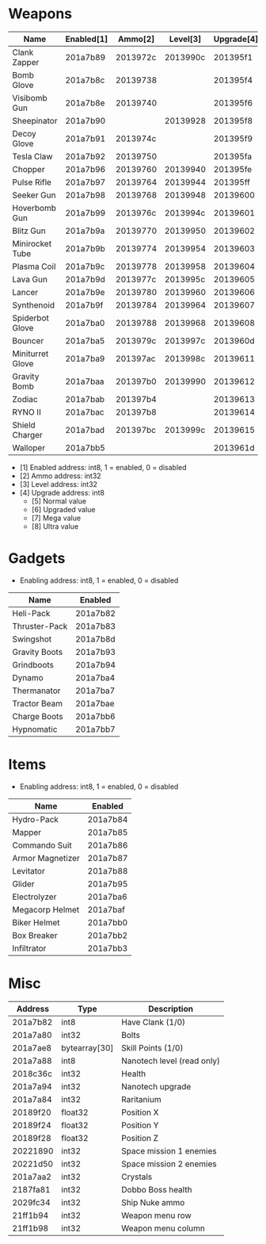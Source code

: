 # Weapons

| Name             | Enabled[1] | Ammo[2]  | Level[3]      | Upgrade[4]  | Normal[5] | Upgraded[6] | Mega[7] | Ultra[8] |
| ---------------- | ---------- | -------- | ------------- | ----------- | --------- | ----------- | ------- | -------- |
| Clank Zapper     | 201a7b89   | 2013972c | 2013990c      | 201395f1    | 9         |             | 73      |          |
| Bomb Glove       | 201a7b8c   | 20139738 |               | 201395f4    | 12        |             | 115     |          |
| Visibomb Gun     | 201a7b8e   | 20139740 |               | 201395f6    | 14        |             | 117     |          |
| Sheepinator      | 201a7b90   |          | 20139928      | 201395f8    | 16        | 72          | 109     | 110      |
| Decoy Glove      | 201a7b91   | 2013974c |               | 201395f9    | 17        |             | 118     |          |
| Tesla Claw       | 201a7b92   | 20139750 |               | 201395fa    | 18        |             | 114     |          |
| Chopper          | 201a7b96   | 20139760 | 20139940      | 201395fe    | 22        | 65          | 83      | 84       |
| Pulse Rifle      | 201a7b97   | 20139764 | 20139944      | 201395ff    | 23        | 66          | 87      | 88       |
| Seeker Gun       | 201a7b98   | 20139768 | 20139948      | 20139600    | 24        | 67          | 85      | 86       |
| Hoverbomb Gun    | 201a7b99   | 2013976c | 2013994c      | 20139601    | 25        | 70          | 103     | 104      |
| Blitz Gun        | 201a7b9a   | 20139770 | 20139950      | 20139602    | 26        | 68          | 91      | 92       |
| Minirocket Tube  | 201a7b9b   | 20139774 | 20139954      | 20139603    | 27        | 69          | 99      | 100      |
| Plasma Coil      | 201a7b9c   | 20139778 | 20139958      | 20139604    | 28        | 62          | 101     | 102      |
| Lava Gun         | 201a7b9d   | 2013977c | 2013995c      | 20139605    | 29        | 63          | 95      | 96       |
| Lancer           | 201a7b9e   | 20139780 | 20139960      | 20139606    | 30        | 60          | 79      | 80       |
| Synthenoid       | 201a7b9f   | 20139784 | 20139964      | 20139607    | 31        | 61          | 93      | 94       |
| Spiderbot Glove  | 201a7ba0   | 20139788 | 20139968      | 20139608    | 32        | 78          | 105     | 106      |
| Bouncer          | 201a7ba5   | 2013979c | 2013997c      | 2013960d    | 37        | 76          | 97      | 98       |
| Miniturret Glove | 201a7ba9   | 201397ac | 2013998c      | 20139611    | 41        | 64          | 89      | 90       |
| Gravity Bomb     | 201a7baa   | 201397b0 | 20139990      | 20139612    | 42        | 71          | 81      | 82       |
| Zodiac           | 201a7bab   | 201397b4 |               | 20139613    | 43        |             |         |          |
| RYNO II          | 201a7bac   | 201397b8 |               | 20139614    | 44        |             |         |          |
| Shield Charger   | 201a7bad   | 201397bc | 2013999c      | 20139615    | 45        | 77          | 107     | 108      |
| Walloper         | 201a7bb5   |          |               | 2013961d    | 53        |             | 116     |          |

* [1] Enabled address: int8, 1 = enabled, 0 = disabled
* [2] Ammo address: int32
* [3] Level address: int32
* [4] Upgrade address: int8
    * [5] Normal value
    * [6] Upgraded value
    * [7] Mega value
    * [8] Ultra value

# Gadgets

* Enabling address: int8, 1 = enabled, 0 = disabled

| Name          | Enabled  |
| ------------- | -------- |
| Heli-Pack     | 201a7b82 |
| Thruster-Pack | 201a7b83 |
| Swingshot     | 201a7b8d |
| Gravity Boots | 201a7b93 |
| Grindboots    | 201a7b94 |
| Dynamo        | 201a7ba4 |
| Thermanator   | 201a7ba7 |
| Tractor Beam  | 201a7bae |
| Charge Boots  | 201a7bb6 |
| Hypnomatic    | 201a7bb7 |

# Items

* Enabling address: int8, 1 = enabled, 0 = disabled

| Name             | Enabled  |
| ---------------- | -------- |
| Hydro-Pack       | 201a7b84 |
| Mapper           | 201a7b85 |
| Commando Suit    | 201a7b86 |
| Armor Magnetizer | 201a7b87 |
| Levitator        | 201a7b88 |
| Glider           | 201a7b95 |
| Electrolyzer     | 201a7ba6 |
| Megacorp Helmet  | 201a7baf |
| Biker Helmet     | 201a7bb0 |
| Box Breaker      | 201a7bb2 |
| Infiltrator      | 201a7bb3 |

# Misc

| Address  | Type          | Description                |
| -------- | ------------- | -------------------------- |
| 201a7b82 | int8          | Have Clank (1/0)           |
| 201a7a80 | int32         | Bolts                      |
| 201a7ae8 | bytearray[30] | Skill Points (1/0)         |
| 201a7a88 | int8          | Nanotech level (read only) |
| 2018c36c | int32         | Health                     |
| 201a7a94 | int32         | Nanotech upgrade           |
| 201a7a84 | int32         | Raritanium                 |
| 20189f20 | float32       | Position X                 |
| 20189f24 | float32       | Position Y                 |
| 20189f28 | float32       | Position Z                 |
| 20221890 | int32         | Space mission 1 enemies    |
| 20221d50 | int32         | Space mission 2 enemies    |
| 201a7aa2 | int32         | Crystals                   |
| 2187fa81 | int32         | Dobbo Boss health          |
| 2029fc34 | int32         | Ship Nuke ammo             |
| 21ff1b94 | int32         | Weapon menu row            |
| 21ff1b98 | int32         | Weapon menu column         |